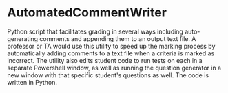 # AutomatedCommentWriter
Python script that facilitates grading in several ways including auto-generating comments and appending them to an output text file.
A professor or TA would use this utility to speed up the marking process by automatically adding comments to a text file when a criteria is marked as incorrect.
The utility also edits student code to run tests on each in a separate Powershell window, as well as running the question generator in a new window with that specific student's questions as well.
The code is written in Python.
